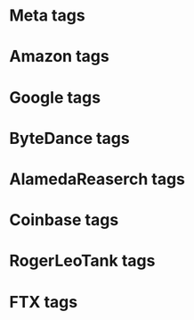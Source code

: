 # Meta tags
# Amazon tags
# Google tags
# ByteDance tags
# AlamedaReaserch tags
# Coinbase tags
# RogerLeoTank tags
# FTX tags
